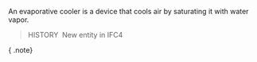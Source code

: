 ﻿An evaporative cooler is a device that cools air by saturating it with water vapor.

> HISTORY&nbsp; New entity in IFC4

{ .note}
>
